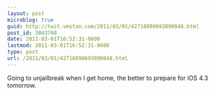 ```yaml
---
layout: post
microblog: true
guid: http://twit.vmstan.com/2011/03/01/42718890693890048.html
post_id: 3043708
date: 2011-03-01T16:52:31-0600
lastmod: 2011-03-01T16:52:31-0600
type: post
url: /2011/03/01/42718890693890048.html
---
```

Going to unjailbreak when I get home, the better to prepare for iOS 4.3 tomorrow.
